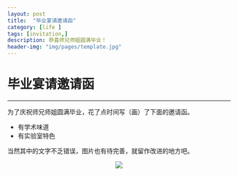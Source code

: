 ```yaml
---
layout: post
title:  "毕业宴请邀请函"
category: [life ]
tags: [invitation,]
description: 恭喜师兄师姐圆满毕业！
header-img: "img/pages/template.jpg"
---
```




# 毕业宴请邀请函
----
为了庆祝师兄师姐圆满毕业，花了点时间写（画）了下面的邀请函。

* 有学术味道
* 有实验室特色

当然其中的文字不乏错误，图片也有待完善，就留作改进的地方吧。
<center>
    <p><img src="https://raw.githubusercontent.com/nuaa-wangj/nuaa-wangj.github.io/master/img/blogs/blog-invitation-20160329.jpg" align="center"></p>
</center>
